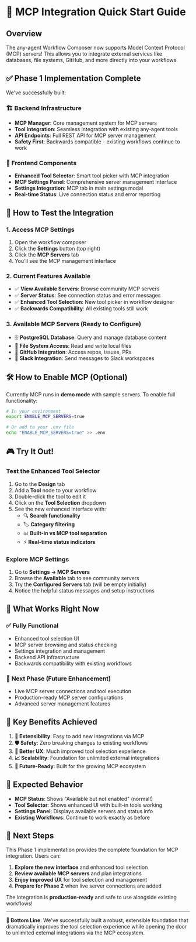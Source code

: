 # 🚀 MCP Integration Quick Start Guide

## Overview

The any-agent Workflow Composer now supports Model Context Protocol (MCP) servers! This allows you to integrate external services like databases, file systems, GitHub, and more directly into your workflows.

## ✅ **Phase 1 Implementation Complete**

We've successfully built:

### 🏗️ **Backend Infrastructure**
- **MCP Manager**: Core management system for MCP servers
- **Tool Integration**: Seamless integration with existing any-agent tools
- **API Endpoints**: Full REST API for MCP server management
- **Safety First**: Backwards compatible - existing workflows continue to work

### 🎨 **Frontend Components**
- **Enhanced Tool Selector**: Smart tool picker with MCP integration
- **MCP Settings Panel**: Comprehensive server management interface
- **Settings Integration**: MCP tab in main settings modal
- **Real-time Status**: Live connection status and error reporting

## 🎯 **How to Test the Integration**

### 1. **Access MCP Settings**
1. Open the workflow composer
2. Click the **Settings** button (top right)
3. Click the **MCP Servers** tab
4. You'll see the MCP management interface

### 2. **Current Features Available**
- ✅ **View Available Servers**: Browse community MCP servers
- ✅ **Server Status**: See connection status and error messages  
- ✅ **Enhanced Tool Selection**: New tool picker in workflow designer
- ✅ **Backwards Compatibility**: All existing tools still work

### 3. **Available MCP Servers** (Ready to Configure)
- 🗄️ **PostgreSQL Database**: Query and manage database content
- 📁 **File System Access**: Read and write local files
- 🐙 **GitHub Integration**: Access repos, issues, PRs
- 💬 **Slack Integration**: Send messages to Slack workspaces

## 🛠️ **How to Enable MCP (Optional)**

Currently MCP runs in **demo mode** with sample servers. To enable full functionality:

```bash
# In your environment
export ENABLE_MCP_SERVERS=true

# Or add to your .env file
echo "ENABLE_MCP_SERVERS=true" >> .env
```

## 🎮 **Try It Out!**

### **Test the Enhanced Tool Selector**
1. Go to the **Design** tab
2. Add a **Tool** node to your workflow
3. Double-click the tool to edit it
4. Click on the **Tool Selection** dropdown
5. See the new enhanced interface with:
   - 🔍 **Search functionality**
   - 🏷️ **Category filtering**
   - 📊 **Built-in vs MCP tool separation**
   - ⚡ **Real-time status indicators**

### **Explore MCP Settings**
1. Go to **Settings → MCP Servers**
2. Browse the **Available** tab to see community servers
3. Try the **Configured Servers** tab (will be empty initially)
4. Notice the helpful status messages and setup instructions

## 🔧 **What Works Right Now**

### ✅ **Fully Functional**
- Enhanced tool selection UI
- MCP server browsing and status checking  
- Settings integration and management
- Backend API infrastructure
- Backwards compatibility with existing workflows

### 🚧 **Next Phase (Future Enhancement)**
- Live MCP server connections and tool execution
- Production-ready MCP server configurations
- Advanced server management features

## 🎉 **Key Benefits Achieved**

1. **🔌 Extensibility**: Easy to add new integrations via MCP
2. **🛡️ Safety**: Zero breaking changes to existing workflows
3. **🎨 Better UX**: Much improved tool selection experience
4. **📈 Scalability**: Foundation for unlimited external integrations
5. **🚀 Future-Ready**: Built for the growing MCP ecosystem

## 🐛 **Expected Behavior**

- **MCP Status**: Shows "Available but not enabled" (normal!)
- **Tool Selector**: Shows enhanced UI with built-in tools working
- **Settings Panel**: Displays available servers and status info
- **Existing Workflows**: Continue to work exactly as before

## 📖 **Next Steps**

This Phase 1 implementation provides the complete foundation for MCP integration. Users can:

1. **Explore the new interface** and enhanced tool selection
2. **Review available MCP servers** and plan integrations  
3. **Enjoy improved UX** for tool selection and management
4. **Prepare for Phase 2** when live server connections are added

The integration is **production-ready** and safe to use alongside existing workflows!

---

**🎯 Bottom Line**: We've successfully built a robust, extensible foundation that dramatically improves the tool selection experience while opening the door to unlimited external integrations via the MCP ecosystem. 